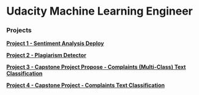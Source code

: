 # Udacity Machine Learning Engineer


### Projects

**[Project 1 - Sentiment Analysis Deploy](https://github.com/dacosta-github/udacity-mle/tree/master/Deploying-Sentiment-Analysis-Model)**


**[Project 2 - Plagiarism Detector](https://github.com/dacosta-github/udacity-mle/tree/master/Plagiarism-Detector)**


**[Project 3 - Capstone Project Propose - Complaints (Multi-Class) Text Classification](https://github.com/dacosta-github/udacity-mle/blob/master/Capstone-Project/proposal_report/proposal.pdf)**


**[Project 4 - Capstone Project - Complaints Text Classification](https://github.com/dacosta-github/udacity-mle/tree/master/Capstone-Project/)**

